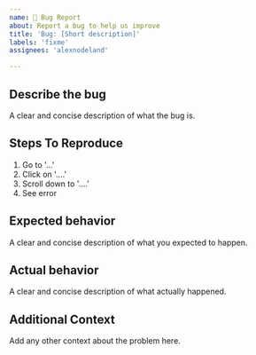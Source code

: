 ```yaml
---
name: 🐞 Bug Report
about: Report a bug to help us improve
title: 'Bug: [Short description]'
labels: 'fixme'
assignees: 'alexnodeland'

---
```


## Describe the bug

A clear and concise description of what the bug is.

## Steps To Reproduce

1. Go to '...'
2. Click on '....'
3. Scroll down to '....'
4. See error

## Expected behavior

A clear and concise description of what you expected to happen.

## Actual behavior

A clear and concise description of what actually happened.

## Additional Context

Add any other context about the problem here.
